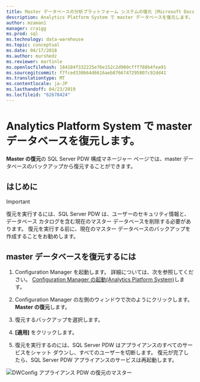 ```yaml
---
title: Master データベースの分析プラットフォーム システムの復元 |Microsoft Docs
description: Analytics Platform System で master データベースを復元します。
author: mzaman1
manager: craigg
ms.prod: sql
ms.technology: data-warehouse
ms.topic: conceptual
ms.date: 04/17/2018
ms.author: murshedz
ms.reviewer: martinle
ms.openlocfilehash: 184184f332225e76e152c2d909cfff788b4fea91
ms.sourcegitcommit: f7fced330b64d6616aeb8766747295807c92dd41
ms.translationtype: MT
ms.contentlocale: ja-JP
ms.lasthandoff: 04/23/2019
ms.locfileid: "62678424"
---
```

# <a name="restore-the-master-database-in-analytics-platform-system"></a>Analytics Platform System で master データベースを復元します。
**Master の復元**の SQL Server PDW 構成マネージャー ページでは、master データベースのバックアップから復元することができます。  
  
## <a name="before-you-begin"></a>はじめに  
  
> [!IMPORTANT]  
> 復元を実行するには、SQL Server PDW は、ユーザーのセキュリティ情報と、データベース カタログを含む現在のマスター データベースを削除する必要があります。 復元を実行する前に、現在のマスター データベースのバックアップを作成することをお勧めします。  
  
## <a name="to-restore-the-master-database"></a>master データベースを復元するには  
  
1.  Configuration Manager を起動します。 詳細については、次を参照してください。 [Configuration Manager の起動&#40;Analytics Platform System&#41;](launch-the-configuration-manager.md)します。  
  
2.  Configuration Manager の左側のウィンドウで次のようにクリックします。 **Master の復元**します。  
  
3.  復元するバックアップを選択します。  
  
4.  **[適用]** をクリックします。  
  
5.  復元を実行するのには、SQL Server PDW はアプライアンスのすべてのサービスをシャット ダウンし、すべてのユーザーを切断します。 復元が完了したら、SQL Server PDW アプライアンスのサービスは再起動します。  
  
![DWConfig アプライアンス PDW の復元のマスター](./media/restore-the-master-database/SQL_Server_PDW_DWConfig_ApplPDWRestore.png "SQL_Server_PDW_DWConfig_ApplPDWRestore")  
  

